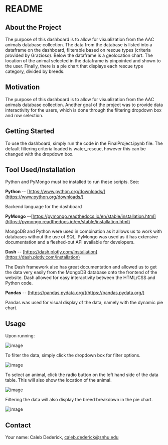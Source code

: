 # README

## About the Project

The purpose of this dashboard is to allow for visualization from the AAC animals database collection. The data from the database is listed into a dataframe on the dashboard, filterable based on rescue types (criteria provided by Grazioso). Below the dataframe is a geolocation chart. The location of the animal selected in the dataframe is pinpointed and shown to the user. Finally, there is a pie chart that displays each rescue type category, divided by breeds.

## Motivation

The purpose of this dashboard is to allow for visualization from the AAC animals database collection. Another goal of the project was to provide data interactivity for the users, which is done through the filtering dropdown box and row selection.

## Getting Started

To use the dashboard, simply run the code in the FinalProject.ipynb file. The default filtering criteria loaded is water\_rescue, however this can be changed with the dropdown box.

## Tool Used/Installation

Python and PyMongo must be installed to run these scripts. See:

**Python** -- [https://www.python.org/downloads/](https://www.python.org/downloads/)

Backend language for the dashboard

**PyMongo** --[https://pymongo.readthedocs.io/en/stable/installation.html](https://pymongo.readthedocs.io/en/stable/installation.html)

MongoDB and Python were used in combination as it allows us to work with databases without the use of SQL. PyMongo was used as it has extensive documentation and a fleshed-out API available for developers.

**Dash** -- [https://dash.plotly.com/installation](https://dash.plotly.com/installation)

The Dash framework also has great documentation and allowed us to get the data very easily from the MongoDB database onto the frontend of the website. Dash allowed for easy interactivity between the HTML/CSS and Python code.

**Pandas** -- [https://pandas.pydata.org/](https://pandas.pydata.org/)

Pandas was used for visual display of the data, namely with the dynamic pie chart.

## Usage

Upon running:

![image](https://user-images.githubusercontent.com/53846457/102739046-ce971180-4300-11eb-9172-25d4ed588dec.png)

To filter the data, simply click the dropdown box for filter options.

![image](https://user-images.githubusercontent.com/53846457/102739072-e40c3b80-4300-11eb-8734-eb04ee98e0b9.png)

To select an animal, click the radio button on the left hand side of the data table. This will also show the location of the animal.

![image](https://user-images.githubusercontent.com/53846457/102739090-f1c1c100-4300-11eb-8f93-6486b270ed9b.png)

Filtering the data will also display the breed breakdown in the pie chart.

![image](https://user-images.githubusercontent.com/53846457/102739105-fedeb000-4300-11eb-934d-83c0eebd7eb6.png)

## Contact

Your name: Caleb Dederick, [caleb.dederick@snhu.edu](mailto:caleb.dederick@snhu.edu)
